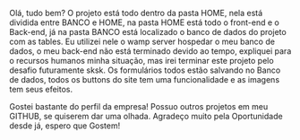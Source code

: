 Olá, tudo bem? O projeto está todo dentro da pasta HOME, nela está dividida entre BANCO e HOME, na pasta HOME está todo o front-end e o Back-end, já na pasta BANCO está localizado o banco de dados do projeto com as tables. Eu utilizei nele o wamp server 
hospedar o meu banco de dados, o meu back-end não está terminado devido ao tempo, expliquei para o recursos humanos minha situação, mas irei terminar este projeto pelo desafio futuramente sksk. Os formulários todos estão salvando no Banco de dados, todos
os buttons do site tem uma funcionalidade e as imagens tem seus efeitos.

Gostei bastante do perfil da empresa! Possuo outros projetos em meu GITHUB, se quiserem dar uma olhada.
Agradeço muito pela Oportunidade desde já, espero que Gostem!
